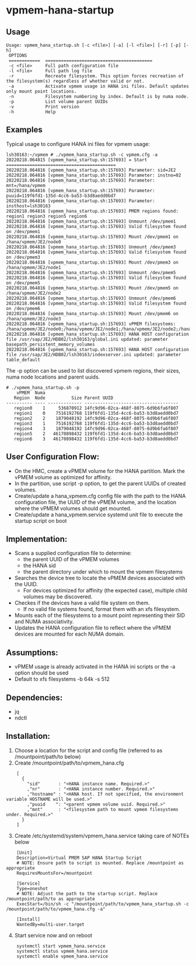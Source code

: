 # vpmem-hana-startup

## Usage
```
Usage: vpmem_hana_startup.sh [-c <file>] [-a] [-l <file>] [-r] [-p] [-h]
 OPTIONS
 ============  =========================================
 -c <file>     Full path configuration file
 -l <file>     Full path log file
 -r            Recreate filesystem. This option forces recreation of the filesystem(s) regardless of whether valid or not.
 -a            Activate vpmem usage in HANA ini files. Default updates only mount point locations.
 -n            Filesystem numbering by index. Default is by numa node.
 -p            List volume parent UUIDs
 -v            Print version
 -h            Help
```
## Examples
Typical usage to configure HANA ini files for vpmem usage:
```
lsh30163:~/vpmem # ./vpmem_hana_startup.sh -c vpmem.cfg -a
20220218.064815 [vpmem_hana_startup.sh:157693] = Start ==========================================
20220218.064816 [vpmem_hana_startup.sh:157693] Parameter: sid=JE2
20220218.064816 [vpmem_hana_startup.sh:157693] Parameter: instno=02
20220218.064816 [vpmem_hana_startup.sh:157693] Parameter: mnt=/hana/vpmem
20220218.064816 [vpmem_hana_startup.sh:157693] Parameter: puuid=119f6fd1-135d-4cc6-ba53-b3d8aedd0bd7
20220218.064816 [vpmem_hana_startup.sh:157693] Parameter: insthost=lsh30163
20220218.064816 [vpmem_hana_startup.sh:157693] PMEM regions found: region1 region3 region5 region6
20220218.064816 [vpmem_hana_startup.sh:157693] Unmount /dev/pmem1
20220218.064816 [vpmem_hana_startup.sh:157693] Valid filesystem found on /dev/pmem1
20220218.064816 [vpmem_hana_startup.sh:157693] Mount /dev/pmem1 on /hana/vpmem/JE2/node0
20220218.064816 [vpmem_hana_startup.sh:157693] Unmount /dev/pmem3
20220218.064816 [vpmem_hana_startup.sh:157693] Valid filesystem found on /dev/pmem3
20220218.064816 [vpmem_hana_startup.sh:157693] Mount /dev/pmem3 on /hana/vpmem/JE2/node1
20220218.064816 [vpmem_hana_startup.sh:157693] Unmount /dev/pmem5
20220218.064816 [vpmem_hana_startup.sh:157693] Valid filesystem found on /dev/pmem5
20220218.064816 [vpmem_hana_startup.sh:157693] Mount /dev/pmem5 on /hana/vpmem/JE2/node2
20220218.064816 [vpmem_hana_startup.sh:157693] Unmount /dev/pmem6
20220218.064816 [vpmem_hana_startup.sh:157693] Valid filesystem found on /dev/pmem6
20220218.064816 [vpmem_hana_startup.sh:157693] Mount /dev/pmem6 on /hana/vpmem/JE2/node3
20220218.064816 [vpmem_hana_startup.sh:157693] vPMEM filesystems: /hana/vpmem/JE2/node0;/hana/vpmem/JE2/node1;/hana/vpmem/JE2/node2;/hana/vpmem/JE2/node3
20220218.064816 [vpmem_hana_startup.sh:157693] HANA HOST configuration file /usr/sap/JE2/HDB02/lsh30163/global.ini updated: parameter basepath_persistent_memory_volumes
20220218.064816 [vpmem_hana_startup.sh:157693] HANA HOST configuration file /usr/sap/JE2/HDB02/lsh30163/indexserver.ini updated: parameter table_default
```
The -p option can be used to list discovered vpmem regions, their sizes, numa node locations and parent uuids.
```
# ./vpmem_hana_startup.sh -p
    vPMEM  Numa
   Region  Node          Size Parent UUID
---------- ---- ------------- ------------------------------------
   region0    1     536870912 14fc9d96-02ca-468f-8075-6d9b6fa6f807
   region1    0    7516192768 119f6fd1-135d-4cc6-ba53-b3d8aedd0bd7
   region2    2    1879048192 14fc9d96-02ca-468f-8075-6d9b6fa6f807
   region3    1    7516192768 119f6fd1-135d-4cc6-ba53-b3d8aedd0bd7
   region4    3    1879048192 14fc9d96-02ca-468f-8075-6d9b6fa6f807
   region5    2   46170898432 119f6fd1-135d-4cc6-ba53-b3d8aedd0bd7
   region6    3   46170898432 119f6fd1-135d-4cc6-ba53-b3d8aedd0bd7
```

## User Configuration Flow:
- On the HMC, create a vPMEM volume for the HANA partition. Mark the vPMEM volume as optimized for affinity.
- In the partition, use script -p option, to get the parent UUIDs of created volumes.
- Create/update a hana_vpmem.cfg config file with the path to the HANA configuration file, the UUID of the vPMEM volume, and the location where the vPMEM volumes should get mounted. 
- Create/update a hana_vpmem.service systemd unit file to execute the startup script on boot

## Implementation:
- Scans a supplied configuration file to determine:
   - the parent UUID of the vPMEM volumes
   - the HANA sid
   - the parent directory under which to mount the vpmem filesystems
- Searches the device tree to locate the vPMEM devices associated with the UUID.
   - For devices optimized for affinity (the expected case), multiple child volumes may be discovered.
- Checkes if the devices have a valid file system on them.
   - If no valid file systems found, format them with an xfs filesystem.
- Mounts each of the filesystems to a mount point representing their SID and NUMA associativity.
- Updates the HANA configuration file to reflect where the vPMEM devices are mounted for each NUMA domain.

## Assumptions:
- vPMEM usage is already activated in the HANA ini scripts or the -a option should be used
- Default to xfs filesystems -b 64k -s 512

## Dependencies:
- jq
- ndctl

## Installation:
 1. Choose a location for the script and config file (referred to as /mountpoint/path/to below)
 2. Create /mountpoint/path/to/vpmem_hana.cfg
```
    [
      {
        "sid"       : "<HANA instance name. Required.>"
        ,"nr"       : "<HANA instance number. Required.>"
        ,"hostname" : "<HANA host. If not specified, the environment variable HOSTNAME will be used.>"
        ,"puuid    ": "<parent vpmem volume uuid. Required.>"
        ,"mnt"      : "<filesystem path to mount vpmem filesystems under. Required.>"
      }
    ]
```
 3. Create /etc/systemd/system/vpmem_hana.service taking care of NOTEs below
```
    [Unit]
    Description=Virtual PMEM SAP HANA Startup Script
    # NOTE: Ensure path to script is mounted. Replace /mountpoint as appropriate
    RequiresMountsFor=/mountpoint

    [Service]
    Type=oneshot
    # NOTE: Adjust the path to the startup script. Replace /mountpoint/path/to as appropriate
    ExecStart=/bin/sh -c "/mountpoint/path/to/vpmem_hana_startup.sh -c /mountpoint/path/to/vpmem_hana.cfg -a"

    [Install]
    WantedBy=multi-user.target
```
 4. Start service now and on reboot
```
    systemctl start vpmem_hana.service
    systemctl status vpmem_hana.service
    systemctl enable vpmem_hana.service
```

